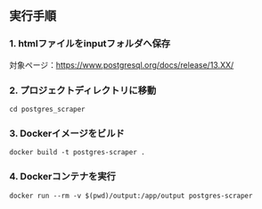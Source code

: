 ## 実行手順
### 1. htmlファイルをinputフォルダへ保存
対象ページ：https://www.postgresql.org/docs/release/13.XX/

### 2. プロジェクトディレクトリに移動
```
cd postgres_scraper
```

### 3. Dockerイメージをビルド
```
docker build -t postgres-scraper .
```

### 4. Dockerコンテナを実行
```
docker run --rm -v $(pwd)/output:/app/output postgres-scraper
```
